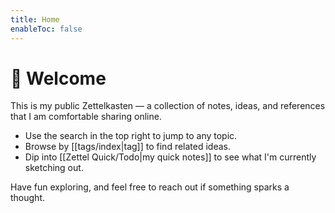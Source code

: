 ```yaml
---
title: Home
enableToc: false
---
```


# 👋 Welcome

This is my public Zettelkasten — a collection of notes, ideas, and references that I am comfortable sharing online.

- Use the search in the top right to jump to any topic.
- Browse by [[tags/index|tag]] to find related ideas.
- Dip into [[Zettel Quick/Todo|my quick notes]] to see what I'm currently sketching out.

Have fun exploring, and feel free to reach out if something sparks a thought.
